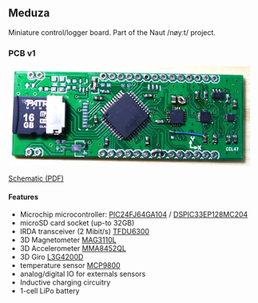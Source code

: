 ## Meduza

Miniature control/logger board. Part of the Naut /nøyːt/ project.

### PCB v1

![alt text](eagle/meduza01/images/P1040171_crop_small.jpg "Meduza PCB")

[Schematic (PDF)](eagle/meduza01/meduza01.pdf)

#### Features
 * Microchip microcontroller: [PIC24FJ64GA104](http://www.microchip.com/mymicrochip/filehandler.aspx?ddocname=en544252) / [DSPIC33EP128MC204](http://www.microchip.com/mymicrochip/filehandler.aspx?ddocname=en556386)
 * microSD card socket (up-to 32GB)
 * IRDA transceiver (2 Mibit/s) [TFDU6300](http://media.digikey.com/pdf/Data%20Sheets/Vishay%20Semiconductors/TFDU6300.pdf)
 * 3D Magnetometer [MAG3110L](http://cache.freescale.com/files/sensors/doc/data_sheet/MAG3110.pdf)
 * 3D Accelerometer [MMA8452QL](http://cache.freescale.com/files/sensors/doc/data_sheet/MMA8452Q.pdf)
 * 3D Giro [L3G4200D](http://www.st.com/web/en/resource/technical/document/datasheet/CD00265057.pdf)
 * temperature sensor [MCP9800](http://www.microchip.com/mymicrochip/filehandler.aspx?ddocname=en021183)
 * analog/digital IO for externals sensors
 * Inductive charging circuitry
 * 1-cell LiPo battery
